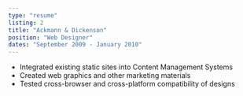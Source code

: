 ```yaml
---
type: "resume"
listing: 2
title: "Ackmann & Dickenson"
position: "Web Designer"
dates: "September 2009 - January 2010"
---
```


- Integrated existing static sites into Content Management Systems
- Created web graphics and other marketing materials
- Tested cross-browser and cross-platform compatibility of designs
